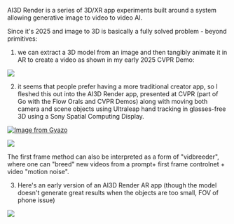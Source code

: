 AI3D Render is a series of 3D/XR app experiments built around a system allowing generative image to video to video AI. 

Since it's 2025 and image to 3D is basically a fully solved problem - beyond primitives:

1) we can extract a 3D model from an image and then tangibly animate it in AR to create a video as shown in my early 2025 CVPR Demo: 

![](https://www.youtube.com/watch?v=-_IHmyiEDak)

2) it seems that people prefer having a more traditional creator app, so I fleshed this out into the AI3D Render app, presented at CVPR (part of Go with the Flow Orals and CVPR Demos) along with moving both camera and scene objects using Ultraleap hand tracking in glasses-free 3D using a Sony Spatial Computing Display. 

[![Image from Gyazo](https://i.gyazo.com/7cdc36a9ade230aa33a62cdc9da7b7fe.gif)](https://gyazo.com/7cdc36a9ade230aa33a62cdc9da7b7fe)

![](https://www.youtube.com/watch?v=wbkcvBow6vA)

The first frame method can also be interpreted as a form of "vidbreeder", where one can "breed" new videos from a prompt+ first frame controlnet + video "motion noise". 


3) Here's an early version of an AI3D Render AR app (though the model doesn't generate great results when the objects are too small, FOV of phone issue)

![](https://www.youtube.com/watch?v=JcorlEGGswk)
